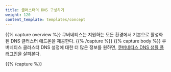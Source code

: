 ```yaml
---
title: 클러스터의 DNS 구성하기
weight: 120
content_template: templates/concept
---
```


{{% capture overview %}}
쿠버네티스는 지원하는 모든 환경에서 기본으로 활성화된 DNS 클러스터 애드온을 제공한다.
{{% /capture %}}
{{% capture body %}}
쿠버네티스 클러스터 DNS 설정에 대한 더 많은 정보를 원하면, [쿠버네티스 DNS 샘플 플러그인](https://github.com/kubernetes/examples/tree/master/staging/cluster-dns)을 살펴본다.

{{% /capture %}}
